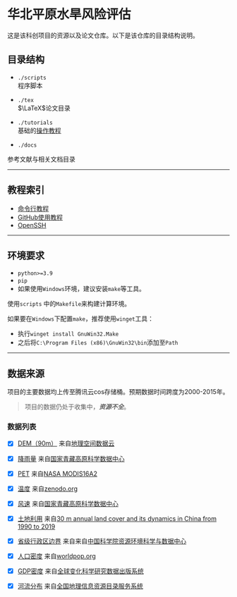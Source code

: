 # 华北平原水旱风险评估
这是该科创项目的资源以及论文仓库。以下是该仓库的目录结构说明。

## 目录结构
* `./scripts`<br>
程序脚本


* `./tex`<br>
$\LaTeX$论文目录


* `./tutorials`<br>
基础的[操作教程](## "教程索引")


* `./docs`<br>

参考文献与相关文档目录

***
## 教程索引

* [命令行教程](tutorials/cmd.md) <br>
* [GitHub使用教程](tutorials/github.md) <br>
* [OpenSSH](tutorials/openssh.md)<br>

***
## 环境要求
* `python>=3.9`
* `pip`
* 如果使用`Windows`环境，建议安装`make`等工具。

使用`scripts` 中的`Makefile`来构建计算环境。

如果要在`Windows`下配置`make`，推荐使用`winget`工具：
* 执行`winget install GnuWin32.Make`
* 之后将`C:\Program Files (x86)\GnuWin32\bin`添加至`Path`

***
## 数据来源
项目的主要数据均上传至腾讯云cos存储桶。预期数据时间跨度为2000-2015年。

>项目的数据仍处于收集中，***资源不全***。

### 数据列表
* [x] [DEM（90m）][a] 来自[地理空间数据云][1]
* [x] [降雨量][b] 来自[国家青藏高原科学数据中心][3]
* [x] [PET][j] 来自[NASA MODIS16A2][9]
* [x] [温度][c] 来自[zenodo.org][8]

* [x] [风速][e] 来自[国家青藏高原科学数据中心][5]
* [x] [土地利用][I] 来自[30 m annual land cover and its dynamics in China from 1990 to 2019][8]

* [x] [省级行政区边界][g] 来自来自[中国科学院资源环境科学与数据中心][2]
* [x] [人口密度][d] 来自[worldpop.org][4]
* [x] [GDP密度][h] 来自[全球变化科学研究数据出版系统][7]
* [x] [河流分布][f] 来自[全国地理信息资源目录服务系统][6]


[1]:<https://www.gscloud.cn/sources/accessdata/305?pid=302>
[2]:<https://www.resdc.cn/DOI/DOI.aspx?DOIID=122>
[3]:<https://data.tpdc.ac.cn/zh-hans/data/faae7605-a0f2-4d18-b28f-5cee413766a2>
[4]:<https://hub.worldpop.org/geodata/listing?id=76>
[5]:<https://data.tpdc.ac.cn/zh-hans/data/c3a67628-bb4d-4fb3-9bb2-0a2b88bdb6fe>
[6]:<https://www.webmap.cn/commres.do?method=result100W>
[7]:<https://www.geodoi.ac.cn/WebCn/doi.aspx?Id=125>
[8]:<https://zenodo.org/record/4417810#.ZAXdchVBxD8>
[9]:<https://lpdaac.usgs.gov/products/mod16a2v006/>

[a]:<https://riskevaluate.zyzh20021020.cn/DEM-90/DEM-90.zip>
[b]:<https://riskevaluate.zyzh20021020.cn/PRECIP/PRECIP.zip>
[c]:<https://riskevaluate.zyzh20021020.cn/TEMP/TEMP.zip>
[d]:<https://riskevaluate.zyzh20021020.cn/POPULAR/POPU.zip>
[e]:<https://riskevaluate.zyzh20021020.cn/WIND/GGWS-PCNN-wind_speed-197301202112_v330202202p.nc>
[f]:<https://riskevaluate.zyzh20021020.cn/RIVER/river.zip>
[g]:<https://riskevaluate.zyzh20021020.cn/BOARDER/border_2022.zip>
[h]:<https://riskevaluate.zyzh20021020.cn/GDP/GDP.zip>
[I]:<https://riskevaluate.zyzh20021020.cn/CLCD/CLCD.zip>
[j]:<https://riskevaluate.zyzh20021020.cn/MODIS/MODIS16A2GF.zip>
